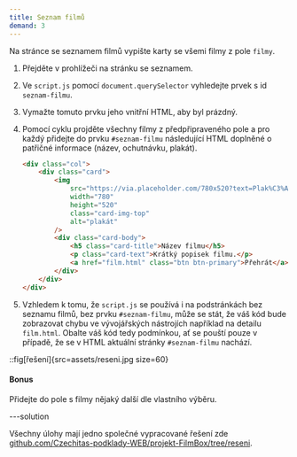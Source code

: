 ```yaml
---
title: Seznam filmů
demand: 3
---
```


Na stránce se seznamem filmů vypište karty se všemi filmy z pole `filmy`.

1.  Přejděte v prohlížeči na stránku se seznamem.

1.  Ve `script.js` pomocí `document.querySelector` vyhledejte prvek s id `seznam-filmu`.

1.  Vymažte tomuto prvku jeho vnitřní HTML, aby byl prázdný.

1.  Pomocí cyklu projděte všechny filmy z předpřipraveného pole a pro každý přidejte do prvku `#seznam-filmu` následující HTML doplněné o patřičné informace (název, ochutnávku, plakát).

    ```html
    <div class="col">
    	<div class="card">
    		<img
    			src="https://via.placeholder.com/780x520?text=Plak%C3%A1t"
    			width="780"
    			height="520"
    			class="card-img-top"
    			alt="plakát"
    		/>
    		<div class="card-body">
    			<h5 class="card-title">Název filmu</h5>
    			<p class="card-text">Krátký popisek filmu.</p>
    			<a href="film.html" class="btn btn-primary">Přehrát</a>
    		</div>
    	</div>
    </div>
    ```

1.  Vzhledem k tomu, že `script.js` se používá i na podstránkách bez seznamu filmů, bez prvku `#seznam-filmu`, může se stát, že váš kód bude zobrazovat chybu ve vývojářských nástrojích například na detailu `film.html`. Obalte váš kód tedy podmínkou, ať se pouští pouze v případě, že se v HTML aktuální stránky `#seznam-filmu` nachází.

::fig[řešení]{src=assets/reseni.jpg size=60}

#### Bonus

Přidejte do pole s filmy nějaký další dle vlastního výběru.

---solution

Všechny úlohy mají jedno společné vypracované řešení zde [github.com/Czechitas-podklady-WEB/projekt-FilmBox/tree/reseni](https://github.com/Czechitas-podklady-WEB/projekt-FilmBox/tree/reseni).
